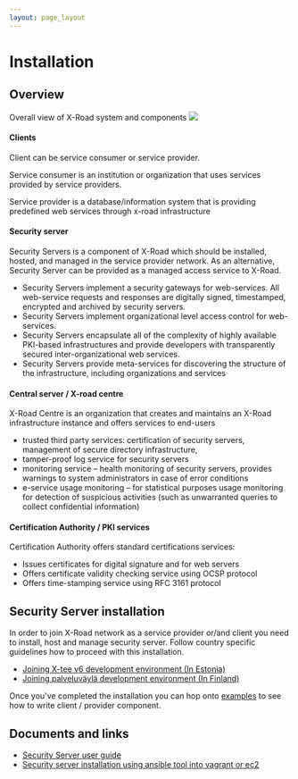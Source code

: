 ```yaml
---
layout: page_layout
---
```

Installation
============
## Overview
Overall view of X-Road system and components
![](/images/xroad_overview.jpg)

#### Clients
Client can be service consumer or service provider.

Service consumer is an institution or organization that uses services provided by service providers.

Service provider is a database/information system that is providing predefined web services through
x-road infrastructure

#### Security server
Security Servers is a component of X-Road which should be installed, hosted, and managed in the service provider network. As an alternative, Security Server can be provided as a managed access service to X-Road.

* Security Servers implement a security gateways for web-services. All web-service requests and responses are digitally signed, timestamped, encrypted and archived by security servers.
* Security Servers implement organizational level access control for web-services.
* Security Servers encapsulate all of the complexity of highly available PKI-based infrastructures and provide developers with transparently secured inter-organizational web services.
* Security Servers provide meta-services for discovering the structure of the infrastructure, including organizations and services

#### Central server / X-road centre
X-Road Centre is an organization that creates and maintains an X-Road infrastructure instance and offers services to end-users

* trusted third party services: certification of security servers, management of secure directory    infrastructure,
* tamper-proof log service for security servers
* monitoring service – health monitoring of security servers, provides warnings to system administrators in case of error conditions
* e-service usage monitoring – for statistical purposes
usage monitoring for detection of suspicious activities (such as unwarranted queries to collect confidential information)

#### Certification Authority / PKI services
Certification Authority offers standard certifications services:

* Issues certificates for digital signature and for web servers
* Offers certificate validity checking service using OCSP protocol
* Offers time-stamping service using RFC 3161 protocol

## Security Server installation
In order to join X-Road network as a service provider or/and client you need to
install, host and manage security server. Follow country specific guidelines how to proceed
with this installation.

* [Joining X-tee v6 development environment (In Estonia)](https://www.ria.ee/ee/liitumine-xtee-arendus.html)
* [Joining palveluväylä development environment (In Finland)](https://confluence.csc.fi/pages/viewpage.action?pageId=50177427)

Once you've completed the installation you can hop onto [examples](examples) to
see how to write client / provider component.

## Documents and links
* [Security Server user guide](https://confluence.csc.fi/download/attachments/47583200/x-road_v6_security_server_user_guide_2.pdf?version=1&modificationDate=1444021857473&api=v2)
* [Security server installation using ansible tool into vagrant or ec2](https://github.com/kakoni/xroad_vagrant_ansible)
